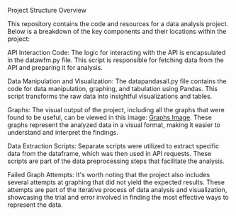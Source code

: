 Project Structure Overview

This repository contains the code and resources for a data analysis project. Below is a breakdown of the key components and their locations within the project:

API Interaction Code: The logic for interacting with the API is encapsulated in the datawfm.py file. This script is responsible for fetching data from the API and preparing it for analysis.

Data Manipulation and Visualization: The datapandasall.py file contains the code for data manipulation, graphing, and tabulation using Pandas. This script transforms the raw data into insightful visualizations and tables.

Graphs: The visual output of the project, including all the graphs that were found to be useful, can be viewed in this image: [Graphs Image](https://i.imgur.com/pyggvAj.png). These graphs represent the analyzed data in a visual format, making it easier to understand and interpret the findings.

Data Extraction Scripts: Separate scripts were utilized to extract specific data from the dataframe, which was then used in API requests. These scripts are part of the data preprocessing steps that facilitate the analysis.

Failed Graph Attempts: It's worth noting that the project also includes several attempts at graphing that did not yield the expected results. These attempts are part of the iterative process of data analysis and visualization, showcasing the trial and error involved in finding the most effective ways to represent the data.

